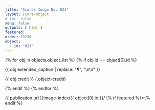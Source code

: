 ```yaml
---
title: "Scores Image No. 023"
layout: score-object
# toc: false
menu: false
outputs: [ html ]
featured: 
order: 10230
object:
  - id: "023"
---
```


{% for obj in objects.object_list %}
{% if obj.id == object[0].id %}

{{ obj.extended_caption | replace: "¶", "\n\n" }}

{{ obj.credit }} {.object-credit}

{% endif %}
{% endfor %}

<div class="object-credit object-url is-print-only">

{{ publication.url }}image-index/{{ object[0].id }}/ {% if featured %}*{% endif %}

</div>
